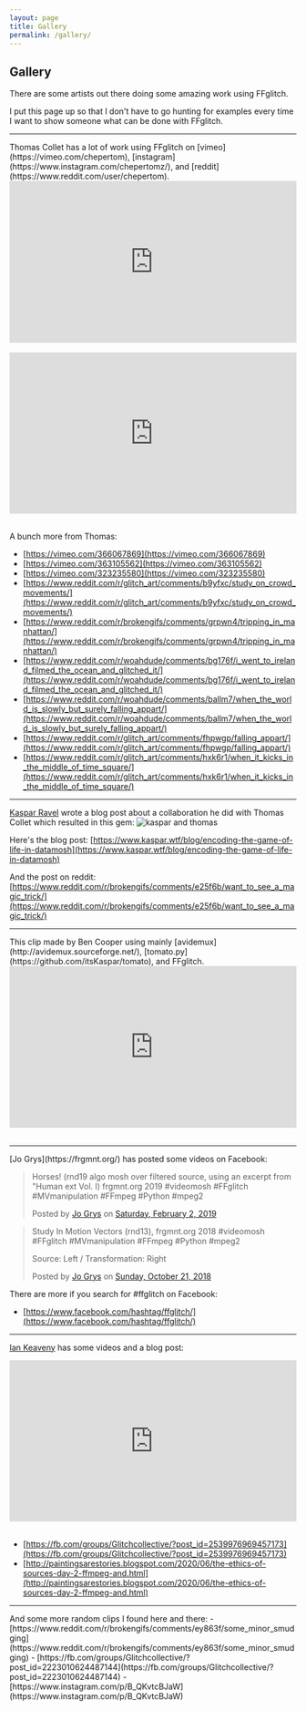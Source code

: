 ```yaml
---
layout: page
title: Gallery
permalink: /gallery/
---
```


<div id="fb-root"></div>
<script async defer crossorigin="anonymous" src="https://connect.facebook.net/en_US/sdk.js#xfbml=1&version=v8.0" nonce="J6W3mUL6"></script>
<style>.embed-container { position: relative; padding-bottom: 56.25%; height: 0; overflow: hidden; max-width: 100%; } .embed-container iframe, .embed-container object, .embed-container embed { position: absolute; top: 0; left: 0; width: 100%; height: 100%; }</style>

## Gallery

There are some artists out there doing some amazing work using FFglitch.

I put this page up so that I don't have to go hunting for examples every time I want to show someone what can be done with FFglitch.

<hr/>
Thomas Collet has a lot of work using FFglitch on [vimeo](https://vimeo.com/chepertom), [instagram](https://www.instagram.com/chepertomz/), and [reddit](https://www.reddit.com/user/chepertom).

<div class='embed-container'><iframe src="http://player.vimeo.com/video/391458897" frameborder="0" webkitAllowFullScreen mozallowfullscreen allowFullScreen></iframe></div><br>
<div class='embed-container'><iframe src="http://player.vimeo.com/video/326369094" frameborder="0" webkitAllowFullScreen mozallowfullscreen allowFullScreen></iframe></div><br>

A bunch more from Thomas:
- [https://vimeo.com/366067869](https://vimeo.com/366067869)
- [https://vimeo.com/363105562](https://vimeo.com/363105562)
- [https://vimeo.com/323235580](https://vimeo.com/323235580)
- [https://www.reddit.com/r/glitch_art/comments/b9yfxc/study_on_crowd_movements/](https://www.reddit.com/r/glitch_art/comments/b9yfxc/study_on_crowd_movements/)
- [https://www.reddit.com/r/brokengifs/comments/grpwn4/tripping_in_manhattan/](https://www.reddit.com/r/brokengifs/comments/grpwn4/tripping_in_manhattan/)
- [https://www.reddit.com/r/woahdude/comments/bg176f/i_went_to_ireland_filmed_the_ocean_and_glitched_it/](https://www.reddit.com/r/woahdude/comments/bg176f/i_went_to_ireland_filmed_the_ocean_and_glitched_it/)
- [https://www.reddit.com/r/woahdude/comments/ballm7/when_the_world_is_slowly_but_surely_falling_appart/](https://www.reddit.com/r/woahdude/comments/ballm7/when_the_world_is_slowly_but_surely_falling_appart/)
- [https://www.reddit.com/r/glitch_art/comments/fhpwgp/falling_appart/](https://www.reddit.com/r/glitch_art/comments/fhpwgp/falling_appart/)
- [https://www.reddit.com/r/glitch_art/comments/hxk6r1/when_it_kicks_in_the_middle_of_time_square/](https://www.reddit.com/r/glitch_art/comments/hxk6r1/when_it_kicks_in_the_middle_of_time_square/)

<hr/>

[Kaspar Ravel](https://www.kaspar.wtf/) wrote a blog post
about a collaboration he did with Thomas Collet which resulted in this gem:
![kaspar and thomas](/assets/images/example6.gif)

Here's the blog post: [https://www.kaspar.wtf/blog/encoding-the-game-of-life-in-datamosh](https://www.kaspar.wtf/blog/encoding-the-game-of-life-in-datamosh)

And the post on reddit: [https://www.reddit.com/r/brokengifs/comments/e25f6b/want_to_see_a_magic_trick/](https://www.reddit.com/r/brokengifs/comments/e25f6b/want_to_see_a_magic_trick/)

<hr/>
This clip made by Ben Cooper using mainly [avidemux](http://avidemux.sourceforge.net/), [tomato.py](https://github.com/itsKaspar/tomato), and FFglitch.

<div class='embed-container'><iframe src="https://www.youtube.com/embed/4DCknwLDD8U?feature=oembed&enablejsapi=1" frameborder="0" allow="accelerometer; autoplay; encrypted-media; gyroscope; picture-in-picture" allowfullscreen></iframe></div><br>

<hr/>
[Jo Grys](https://frgmnt.org/) has posted some videos on Facebook:

<div class="fb-post" data-href="https://www.facebook.com/frgmnt/posts/10212649875701549" data-show-text="true" data-width="auto"><blockquote cite="https://www.facebook.com/frgmnt/posts/10212649875701549" class="fb-xfbml-parse-ignore"><p>Horses!
(rnd19 algo mosh over filtered source, using an excerpt from &quot;Human ext Vol. I)
frgmnt.org 2019
#videomosh #FFglitch #MVmanipulation #FFmpeg #Python #mpeg2</p>Posted by <a href="https://www.facebook.com/frgmnt">Jo Grys</a> on&nbsp;<a href="https://www.facebook.com/frgmnt/posts/10212649875701549">Saturday, February 2, 2019</a></blockquote></div>

<div class="fb-post" data-href="https://www.facebook.com/frgmnt/posts/10212044883897132" data-show-text="true" data-width="auto"><blockquote cite="https://www.facebook.com/frgmnt/posts/10212044883897132" class="fb-xfbml-parse-ignore"><p>Study In Motion Vectors (rnd13), frgmnt.org 2018
#videomosh #FFglitch #MVmanipulation #FFmpeg #Python #mpeg2

Source: Left  /  Transformation: Right</p>Posted by <a href="https://www.facebook.com/frgmnt">Jo Grys</a> on&nbsp;<a href="https://www.facebook.com/frgmnt/posts/10212044883897132">Sunday, October 21, 2018</a></blockquote></div>

There are more if you search for #ffglitch on Facebook:
- [https://www.facebook.com/hashtag/ffglitch/](https://www.facebook.com/hashtag/ffglitch/)

<hr/>

[Ian Keaveny](http://paintingsarestories.blogspot.com/) has some videos and a blog post:

<div class='embed-container'><iframe src="https://www.youtube.com/embed/NTLlcH7CqfA?feature=oembed&enablejsapi=1" frameborder="0" allow="accelerometer; autoplay; encrypted-media; gyroscope; picture-in-picture" allowfullscreen></iframe></div><br>

- [https://fb.com/groups/Glitchcollective/?post_id=2539976969457173](https://fb.com/groups/Glitchcollective/?post_id=2539976969457173)
- [http://paintingsarestories.blogspot.com/2020/06/the-ethics-of-sources-day-2-ffmpeg-and.html](http://paintingsarestories.blogspot.com/2020/06/the-ethics-of-sources-day-2-ffmpeg-and.html)

<hr/>
And some more random clips I found here and there:
- [https://www.reddit.com/r/brokengifs/comments/ey863f/some_minor_smudging](https://www.reddit.com/r/brokengifs/comments/ey863f/some_minor_smudging)
- [https://fb.com/groups/Glitchcollective/?post_id=2223010624487144](https://fb.com/groups/Glitchcollective/?post_id=2223010624487144)
- [https://www.instagram.com/p/B_QKvtcBJaW](https://www.instagram.com/p/B_QKvtcBJaW)
